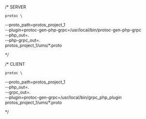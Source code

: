 /* SERVER

 	protoc \
  --proto_path=protos_project_1 \
  --plugin=protoc-gen-php-grpc=/usr/local/bin/protoc-gen-php-grpc \
  --php_out=. \
  --php-grpc_out=. \
  protos_project_1/ums/*.proto

*/

/* CLIENT

	protoc \
  --proto_path=protos_project_1 \
  --php_out=. \
  --grpc_out=. \
  --plugin=protoc-gen-grpc=/usr/local/bin/grpc_php_plugin \
  protos_project_1/ums/*.proto

*/